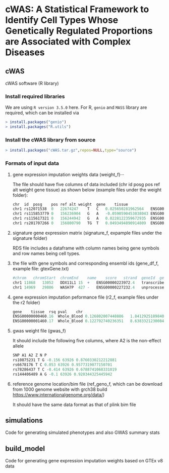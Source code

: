 # cWAS: A Statistical Framework to Identify Cell Types Whose Genetically Regulated Proportions are Associated with Complex Diseases 




## cWAS
cWAS software (R library)
### Install required libraries
We are using `R version 3.5.0`  here. 
For R, `genio` and `MASS` library are required, which can be installed via 
``` R
> install.packages("genio")
> install.packages("R.utils")
```
### Install the cWAS library from source
```R
> install.packages("cWAS.tar.gz",repos=NULL,type="source")
```
### Formats of input data
1. gene expression imputation weights data (weight_f)···

   The file should have five columns of data included (chr id	posg	pos	ref	alt	weight	gene	tissue) as shown below (example files under the weight folder):
   ```R
   chr	id	posg	pos	ref	alt	weight	gene	tissue
   chr1	rs12071538	0	22674247	T	C	0.025650281962564	ENSG00000007968.6	Whole_Blood
   chr1	rs115853779	0	156236904	G	A	-0.0590590453038043	ENSG00000027644.4	Whole_Blood
   chr1	rs115617321	0	156244942	G	A	0.0228122359672935	ENSG00000027644.4	Whole_Blood
   chr1	rs201707266	0	156800790	TG	T	0.0493494890914809	ENSG00000027644.4	Whole_Blood
   ```
   
2. signature gene expression matrix (signature_f, expample files under the signature folder)

   RDS file includes a dataframe with column names being gene symbols and row names being cell types.
   
3. the file with gene symbols and corresponding ensembl ids (gene_df_f, example file: gtexGene.txt)
   ```R
   #chrom	chromStart	chromEnd	name	score	strand	geneId	geneType	expCount	expScores
   chr1	11868	13052	DDX11L1	15	+	ENSG00000223972.4	transcribed_unprocessed_pseudogene	53	0,0,0,0,0,0,0,0,0,0,0,0,0,0,0,0,0,0,0,0,0,0,0,0,0,0,0,0,0,0,0,0,0,0,0,0,0,0,0,0,0,0,0,0,0,0,0,0,0.239,0,0,0,0,
   chr1	14969	29806	WASH7P	427	-	ENSG00000227232.4	unprocessed_pseudogene	53	   6.886,6.083,4.729,5.91,6.371,6.007,8.768,4.202,4.455,4.64,10.097,10.619,6.108,5.037,5.018,4.808,4.543,4.495,5.576,4.57,8.275,4.707,2.55,9.091,9.885,8.17,7.392,7.735,5.353,7.124,8.617,3.426,2.375,7.669,3.826,7.094,6.365,3.263,10.723,10.507,4.843,9.193,13.25,11.635,11.771,8.641,10.448,6.522,9.313,10.304,9.987,9.067,6.12,
   ```
   
 4. gene expression imputation peformance file (r2_f, example files under the r2 folder)
    ```R
    gene	tissue	rsq	pval	chr
    ENSG00000000460.16	Whole_Blood	0.126802007448886	1.84129251898404e-21	1
    ENSG00000001460.17	Whole_Blood	0.122792740236351	8.63833212300849e-21	1
    ```
 5. gwas weight file (gwas_f)
 
    It should include the following five columns, where A2 is the non-effect allele
    ```R
    SNP A1 A2 Z N P
    rs10875231 T G -0.156 63926 0.8760330212212881
    rs6678176 T C 0.053 63926 0.9577319077150701
    rs78286437 T C -0.414 63926 0.6788741068331019
    rs144406489 A G -0.1 63926 0.920344325445942
    ```
  6. reference genome location/bim file (ref_geno_f, which can be download from 1000 genome website with grch38 build https://www.internationalgenome.org/data/)
  
     It should have the same data format as that of plink bim file 


## simulations
Code for generating simulated phenotypes and also GWAS summary stats

## build_model
Code for generating gene expression imputation weights based on GTEx v8 data
